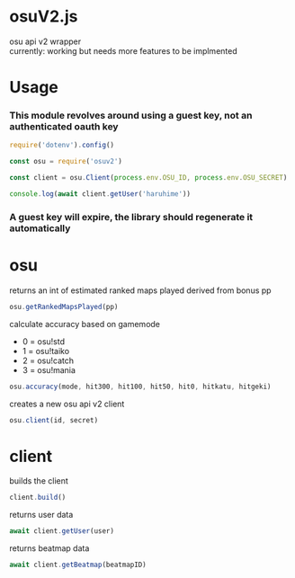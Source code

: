 # osuV2.js
osu api v2 wrapper  
currently: working but needs more features to be implmented

# Usage    
### This module revolves around using a guest key, not an authenticated oauth key

```js
require('dotenv').config()

const osu = require('osuv2')

const client = osu.Client(process.env.OSU_ID, process.env.OSU_SECRET)

console.log(await client.getUser('haruhime'))
```

 ### A guest key will expire, the library should regenerate it automatically

# osu

returns an int of estimated ranked maps played derived from bonus pp  
```js
osu.getRankedMapsPlayed(pp)
```

calculate accuracy based on gamemode  
- 0 = osu!std
- 1 = osu!taiko
- 2 = osu!catch
- 3 = osu!mania  
```js
osu.accuracy(mode, hit300, hit100, hit50, hit0, hitkatu, hitgeki)
```  

creates a new osu api v2 client  
```js
osu.client(id, secret)
```

# client  
builds the client
```js
client.build()
```

returns user data
```js
await client.getUser(user)
```

returns beatmap data
```js
await client.getBeatmap(beatmapID)
```
